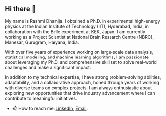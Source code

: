 ## Hi there 👋

My name is Rashmi Dhamija. I obtained a Ph.D. in experimental high-energy physics at the Indian Institute of Technology (IIT), Hyderabad, India, in collaboration with the Belle experiment at KEK, Japan. I am currently working as a Project Scientist at National Brain Research Centre (NBRC), Manesar, Gurugram, Haryana, India.

With over five years of experience working on large-scale data analysis, statistical modeling, and machine learning algorithms, I am passionate about leveraging my Ph.D. and comprehensive skill set to solve real-world challenges and make a significant impact.

In addition to my technical expertise, I have strong problem-solving abilities, adaptability, and a collaborative approach, honed through years of working with diverse teams on complex projects. I am always enthusiastic about exploring new opportunities that drive industry advancement where I can contribute to meaningful initiatives.


<!--
**Rashmi246/Rashmi246** is a ✨ _special_ ✨ repository because its `README.md` (this file) appears on your GitHub profile.
Here are some ideas to get you started:

- 🔭 I’m currently working
- 🌱 I’m currently learning ...
- 👯 I’m looking to collaborate on ...
- 🤔 I’m looking for help with ...
- 💬 Ask me about ...
- 📫 How to reach me: ...
- 😄 Pronouns: ...
- ⚡ Fun fact: ...

**About** 

- 🔭 I’m currently looking for research opportunities within a group focusing on radiation therapy, image-guided radiation therapy, and particle therapy.
- 🔭 I've 5+ years of experience in physics analysis, which involves computing in Python, C++, MC simulation, data optimization, data visualization, machine learning, likelihood-based parametric estimation, statistical modeling, data calibration, and error calculation.
- 🌱 I’m currently learning about the calibration of radiation therapy equipment, implementation of quality assurance (QA) protocols, conducting patient-specific QA, formulating treatment plans for various radiotherapy modalities, and performing radiation dosimetry at PGIMER, Chandigarh.
-->
- 📫 How to reach me: [LinkedIn](https://www.linkedin.com/in/rashmi-dhamija-phd-833006165/), [Email](rashmidhamija24@gmail.com).
